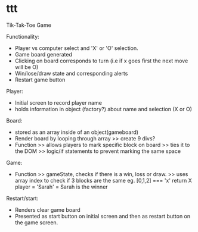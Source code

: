 # ttt

Tik-Tak-Toe Game

Functionality:

- Player vs computer select and 'X' or 'O' selection.
- Game board generated
- Clicking on board corresponds to turn (i.e if x goes first the next move will be O)
- Win/lose/draw state and corresponding alerts
- Restart game button

Player:

- Initial screen to record player name
- holds information in object (factory?) about name and selection (X or O) 

Board:
- stored as an array inside of an object(gameboard)
- Render board by looping through array >> create 9 divs?
- Function >> allows players to mark specific block on board
           >> ties it to the DOM
           >> logic/if statements to prevent marking the same space

Game:
- Function >> gameState, checks if there is a win, loss or draw.
           >> uses array index to check if 3 blocks are the same eg. [0,1,2] === 'x' return X player = 'Sarah' = Sarah is the winner


Restart/start:

- Renders clear game board
- Presented as start button on initial screen and then as restart button on the game screen.
